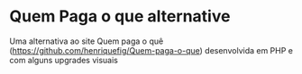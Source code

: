 # Quem Paga o que alternative

Uma alternativa ao site Quem paga o quê (https://github.com/henriquefig/Quem-paga-o-que) desenvolvida em PHP e com alguns upgrades visuais
